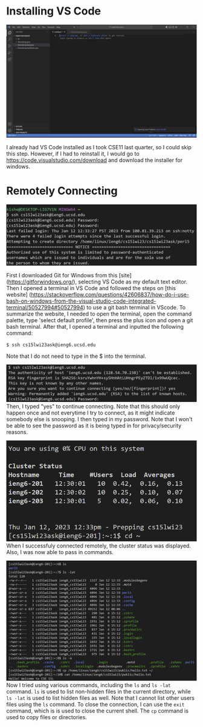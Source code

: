 # Installing VS Code
![VS code setup screenshot](assets/cse15l-lab_report1_ss1.png)

I already had VS Code installed as I took CSE11 last quarter, so I could skip this step. However, if I had to reinstall it, I would go to https://code.visualstudio.com/download and download the installer for windows.

# Remotely Connecting 
![Remote Connection screenshot 1](assets/cse15l-lab_report1_ss2.png)

First I downloaded Git for Windows from this [site] (https://gitforwindows.org/), selecting VS Code as my default text editor. Then I opened a terminal in VS Code and followed the steps on [this website] (https://stackoverflow.com/questions/42606837/how-do-i-use-bash-on-windows-from-the-visual-studio-code-integrated-terminal/50527994#50527994) to use a git bash terminal in VScode. To summarize the website, I needed to open the terminal, open the command palette, type 'select default profile', then press the plus icon and open a git bash terminal. After that, I opened a terminal and inputted the following command:
```
$ ssh cs15lwi23ask@ieng6.ucsd.edu
```

Note that I do not need to type in the $ into the terminal. 


![Remote Connection screenshot 2](assets/cse15l-lab_report1_ss2point5.png)
Then, I typed "yes" to continue connecting. Note that this should only happen once and not everytime I try to connect, as it might indicate somebody else is snooping. I then typed in my password. Note that I won't be able to see the password as it is being typed in for privacy/security reasons.

![Remote Connection screenshot 3](assets/cse15l-lab_report1_ss3.png)
When I successfuly connected remotely, the cluster status was displayed. Also, I was now able to pass in commands.

![Trying commands screenshot](assets/cse15l-lab_report1_ss4.png)
Now I tried using various commands, including the `ls` and `ls -lat` command. `ls` is used to list non-hidden files in the current directory, while `ls -lat` is used to list hidden files as well. Note that I cannot list other users files using the `ls` command. To close the connection, I can use the `exit` command, which is is used to close the current shell. The `cp` command is used to copy files or directories.

